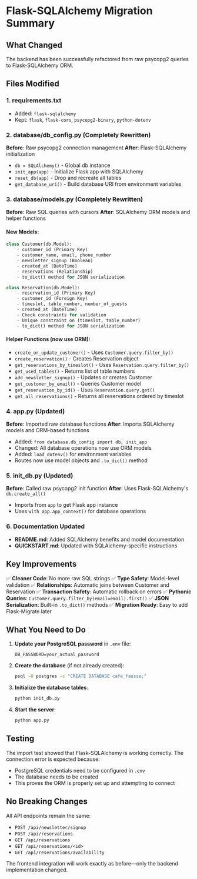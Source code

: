 # Flask-SQLAlchemy Migration Summary

## What Changed

The backend has been successfully refactored from raw psycopg2 queries to Flask-SQLAlchemy ORM.

## Files Modified

### 1. **requirements.txt**
- Added: `flask-sqlalchemy`
- Kept: `flask`, `flask-cors`, `psycopg2-binary`, `python-dotenv`

### 2. **database/db_config.py** (Completely Rewritten)
**Before**: Raw psycopg2 connection management
**After**: Flask-SQLAlchemy initialization
- `db = SQLAlchemy()` - Global db instance
- `init_app(app)` - Initialize Flask app with SQLAlchemy
- `reset_db(app)` - Drop and recreate all tables
- `get_database_uri()` - Build database URI from environment variables

### 3. **database/models.py** (Completely Rewritten)
**Before**: Raw SQL queries with cursors
**After**: SQLAlchemy ORM models and helper functions

#### New Models:
```python
class Customer(db.Model):
    - customer_id (Primary Key)
    - customer_name, email, phone_number
    - newsletter_signup (Boolean)
    - created_at (DateTime)
    - reservations (Relationship)
    - to_dict() method for JSON serialization

class Reservation(db.Model):
    - reservation_id (Primary Key)
    - customer_id (Foreign Key)
    - timeslot, table_number, number_of_guests
    - created_at (DateTime)
    - Check constraints for validation
    - Unique constraint on (timeslot, table_number)
    - to_dict() method for JSON serialization
```

#### Helper Functions (now use ORM):
- `create_or_update_customer()` - Uses `Customer.query.filter_by()`
- `create_reservation()` - Creates Reservation object
- `get_reservations_by_timeslot()` - Uses `Reservation.query.filter_by()`
- `get_used_tables()` - Returns list of table numbers
- `add_newsletter_signup()` - Updates or creates Customer
- `get_customer_by_email()` - Queries Customer model
- `get_reservation_by_id()` - Uses `Reservation.query.get()`
- `get_all_reservations()` - Returns all reservations ordered by timeslot

### 4. **app.py** (Updated)
**Before**: Imported raw database functions
**After**: Imports SQLAlchemy models and ORM-based functions
- Added: `from database.db_config import db, init_app`
- Changed: All database operations now use ORM models
- Added: `load_dotenv()` for environment variables
- Routes now use model objects and `.to_dict()` method

### 5. **init_db.py** (Updated)
**Before**: Called raw psycopg2 init function
**After**: Uses Flask-SQLAlchemy's `db.create_all()`
- Imports from `app` to get Flask app instance
- Uses `with app.app_context()` for database operations

### 6. **Documentation Updated**
- **README.md**: Added SQLAlchemy benefits and model documentation
- **QUICKSTART.md**: Updated with SQLAlchemy-specific instructions

## Key Improvements

✅ **Cleaner Code**: No more raw SQL strings
✅ **Type Safety**: Model-level validation
✅ **Relationships**: Automatic joins between Customer and Reservation
✅ **Transaction Safety**: Automatic rollback on errors
✅ **Pythonic Queries**: `Customer.query.filter_by(email=email).first()`
✅ **JSON Serialization**: Built-in `.to_dict()` methods
✅ **Migration Ready**: Easy to add Flask-Migrate later

## What You Need to Do

1. **Update your PostgreSQL password** in `.env` file:
   ```
   DB_PASSWORD=your_actual_password
   ```

2. **Create the database** (if not already created):
   ```bash
   psql -U postgres -c "CREATE DATABASE cafe_fausse;"
   ```

3. **Initialize the database tables**:
   ```bash
   python init_db.py
   ```

4. **Start the server**:
   ```bash
   python app.py
   ```

## Testing

The import test showed that Flask-SQLAlchemy is working correctly. The connection error is expected because:
- PostgreSQL credentials need to be configured in `.env`
- The database needs to be created
- This proves the ORM is properly set up and attempting to connect

## No Breaking Changes

All API endpoints remain the same:
- `POST /api/newsletter/signup`
- `POST /api/reservations`
- `GET /api/reservations`
- `GET /api/reservations/<id>`
- `GET /api/reservations/availability`

The frontend integration will work exactly as before—only the backend implementation changed.

